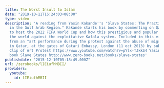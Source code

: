 ```yaml
---
title: The Worst Insult to Islam
date: "2019-10-11T16:24:03+08:00"
type: video
description: 'A reading from Yasin Kakande''s "Slave States: The Practice of Kafala
  in the Gulf Arab Region." Kakande starts his book by commenting on Qatar''s plan
  to host the 2022 FIFA World Cup and how this prestigious and popular event may turn
  the world against the exploitative Kafala system. Included in this video is a clip
  from an "art performance during the protest against the abuse of migrant workers
  in Qatar, at the gates of Qatari Embassy, London (11 oct 2013) by subash thebe."
  Clip of Art Protest https://www.youtube.com/watch?v=pYlx-TJkkS4 Yasin Kakande''s
  book Slave States http://www.zero-books.net/books/slave-states'
publishdate: "2015-12-10T05:18:49.000Z"
url: /zerobooks/lIEiufhMBII/
providers:
  youtube:
    id: lIEiufhMBII
---
```

